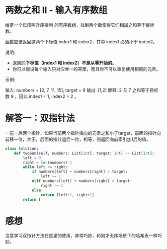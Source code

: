# 两数之和 II - 输入有序数组

给定一个已按照升序排列 的有序数组，找到两个数使得它们相加之和等于目标数。

函数应该返回这两个下标值 index1 和 index2，其中 index1 必须小于 index2。

说明:

* 返回的**下标值（index1 和 index2）不是从零开始的**。
* 你可以假设每个输入只对应唯一的答案，而且你不可以重复使用相同的元素。

示例:

输入: numbers = [2, 7, 11, 15], target = 9
输出: [1,2]
解释: 2 与 7 之和等于目标数 9 。因此 index1 = 1, index2 = 2 。

# 解答一：双指针法

一前一后两个指针，如果当前两个指针指向的元素之和小于target，前面的指针向前移一位，大于，后面的指针退后一位，相等，则返回向前索引加1后的值。

```python
class Solution:
    def twoSum(self, numbers: List[int], target: int) -> List[int]:
        left = 0
        right = len(numbers)-1
        while left <= right:
            if numbers[left] + numbers[right] < target:
                left += 1
            elif numbers[left] + numbers[right] > target:
                right -= 1
            else:
                return [left+1, right+1]
        return []
```

# 感想

注意学习双指针方法在这里的使用，非常巧妙，和刚才无序场景下的哈希表一样巧妙。
